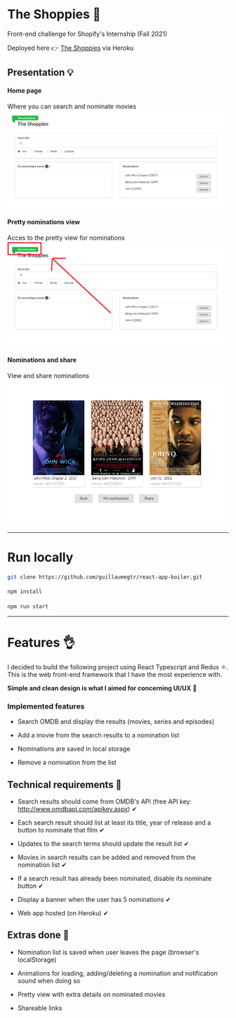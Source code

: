 # The Shoppies 🎥

Front-end challenge for Shopify's Internship (Fall 2021)

Deployed here 👉 [The Shoppies](https://shopify-webdev-challenge.herokuapp.com/) via Heroku

## Presentation 💡

#### Home page

Where you can search and nominate movies
![home](./documentation/home_view.PNG)

#### Pretty nominations view

Acces to the pretty view for nominations
![home](./documentation/view_nominations.PNG)

#### Nominations and share

View and share nominations
![home](./documentation/nomination_view.PNG)

---

# Run locally

```sh
git clone https://github.com/guillaumegtr/react-app-boiler.git

npm install

npm run start
```

---

# Features 👌

I decided to build the following project using React Typescript and Redux ⚛. This is the web front-end framework that I have the most experience with.

**Simple and clean design is what I aimed for concerning UI/UX** 🧼

### Implemented features

- Search OMDB and display the results (movies, series and episodes)

- Add a movie from the search results to a nomination list

- Nominations are saved in local storage

- Remove a nomination from the list

## Technical requirements 🎯

- Search results should come from OMDB's API (free API key: http://www.omdbapi.com/apikey.aspx) ✔

- Each search result should list at least its title, year of release and a button to nominate that film ✔

- Updates to the search terms should update the result list ✔

- Movies in search results can be added and removed from the nomination list ✔

- If a search result has already been nominated, disable its nominate button ✔

- Display a banner when the user has 5 nominations ✔

- Web app hosted (on Heroku) ✔

## Extras done 🌟

- Nomination list is saved when user leaves the page (browser's localStorage)

- Animations for loading, adding/deleting a nomination and notification sound when doing so

- Pretty view with extra details on nominated movies

- Shareable links
